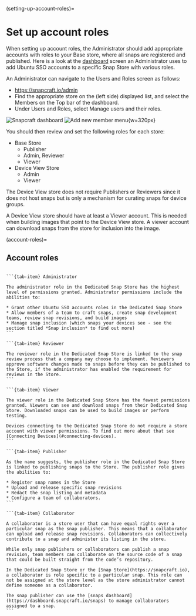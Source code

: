 (setting-up-account-roles)=
# Set up account roles

When setting up account roles, the Administrator should add appropriate accounts with roles to your Base store, where all snaps are registered and published. Here is a look at the [dashboard](https://snapcraft.io/admin) screen an Administrator uses to add Ubuntu SSO accounts to a specific Snap Store with various roles.

An Administrator can navigate to the Users and Roles screen as follows:

* https://snapcraft.io/admin
* Find the appropriate store on the (left side) displayed list, and select the Members on the Top bar of the dashboard.
* Under Users and Roles, select Manage users and their roles.

![Snapcraft dashboard](https://lh5.googleusercontent.com/QaGGrfgBUJm5eXSnRwXzSGM12rcOh0qKc_nesD9OJB0p-FVa0F9f2Id-99QZESwui2mYdQp3fRTZBfNcrM7xXTUGcGgQd0a2VPs4A22iFNsBb0XIZcAhTRDGj4cqqFXwaVrmVPeEZUDw7FoE0jA)
![Add new member menu](https://lh5.googleusercontent.com/16PT0FWIPPFLFSn45tpnwG43VcGcwxbAx7Ij6rh3Gwsl-hVP1JbZZXQVCmPBqy6NOS7CA29f0w3OesU496MKpzrg41dsWhKnYSi5UQ9mL5PsLe1I95o5YoFxB77x3TMbe9FMBm6j2-bhxK1uvwA){w=320px}

You should then review and set the following roles for each store:

* Base Store
  * Publisher
  * Admin, Reviewer
  * Viewer
* Device View Store
  * Admin
  * Viewer

The Device View store does not require Publishers or Reviewers since it does not host snaps but is only a mechanism for curating snaps for device groups.

A Device View store should have at least a Viewer account. This is needed when building images that point to the Device View store. A viewer account can download snaps from the store for inclusion into the image.

(account-roles)=
## Account roles

````{tab-set}

```{tab-item} Administrator

The administrator role in the Dedicated Snap Store has the highest level of permissions granted. Administrator permissions include the abilities to:

* Grant other Ubuntu SSO accounts roles in the Dedicated Snap Store
* Allow members of a team to craft snaps, create snap development teams, review snap revisions, and build images
* Manage snap inclusion (which snaps your devices see - see the section titled *Snap inclusion* to find out more)
```

```{tab-item} Reviewer

The reviewer role in the Dedicated Snap Store is linked to the snap review process that a company may choose to implement. Reviewers approve software changes made to snaps before they can be published to the Store, if the administrator has enabled the requirement for reviews in the Store.
```

```{tab-item} Viewer

The viewer role in the Dedicated Snap Store has the fewest permissions granted. Viewers can see and download snaps from their Dedicated Snap Store. Downloaded snaps can be used to build images or perform testing.

Devices connecting to the Dedicated Snap Store do not require a store account with viewer permissions. To find out more about that see [Connecting Devices](#connecting-devices).
```

```{tab-item} Publisher

As the name suggests, the publisher role in the Dedicated Snap Store is linked to publishing snaps to the Store. The publisher role gives the abilities to:

* Register snap names in the Store
* Upload and release specific snap revisions
* Redact the snap listing and metadata
* Configure a team of collaborators.
```

```{tab-item} Collaborator

A collaborator is a store user that can have equal rights over a particular snap as the snap publisher. This means that a collaborator can upload and release snap revisions. Collaborators can collectively contribute to a snap and administer its listing in the store.

While only snap publishers or collaborators can publish a snap revision, team members can collaborate on the source code of a snap that could be built straight from the code’s repository. 

In the Dedicated Snap Store or the [Snap Store](https://snapcraft.io), a collaborator is role specific to a particular snap. This role can not be assigned at the store level as the store administrator cannot define someone as a collaborator. 

The snap publisher can use the [snaps dashboard](https://dashboard.snapcraft.io/snaps) to manage collaborators assigned to a snap.
```
````